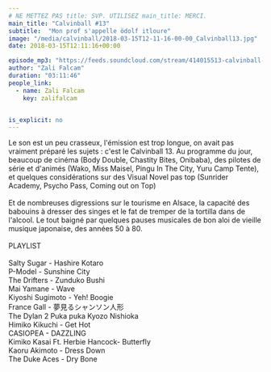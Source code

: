 ```yaml
---
# NE METTEZ PAS title: SVP. UTILISEZ main_title: MERCI.
main_title: "Calvinball #13"
subtitle:  "Mon prof s'appelle ödolf itloure"
image: "/media/calvinball/2018-03-15T12-11-16-00-00_Calvinball13.jpg"
date: 2018-03-15T12:11:16+00:00

episode_mp3: "https://feeds.soundcloud.com/stream/414015513-calvinball-radio-calvinball-13-odolfitloure.mp3"
author: "Zali Falcam"
duration: "03:11:46"
people_link: 
  - name: Zali Falcam
    key: zalifalcam


is_explicit: no
---
```


<PodcastHeader/>

<!-- ECRIRE LA DESCRIPTION DE L'EPISODE SOUS CETTE LIGNE -->
Le son est un peu crasseux, l'émission est trop longue, on avait pas vraiment préparé les sujets : c'est le Calvinball 13. Au programme du jour, beaucoup de cinéma (Body Double, Chastity Bites, Onibaba), des pilotes de série et d'animés (Wako, Miss Maisel, Pingu In The City, Yuru Camp Tente), et quelques considérations sur des Visual Novel pas top (Sunrider Academy, Psycho Pass, Coming out on Top)<br><br>Et de nombreuses digressions sur le tourisme en Alsace, la capacité des babouins à dresser des singes et le fat de tremper de la tortilla dans de l'alcool. Le tout baigné par quelques pauses musicales de bon aloi de vieille musique japonaise, des années 50 à 80.<br><br>PLAYLIST<br><br>Salty Sugar - Hashire Kotaro<br>P-Model - Sunshine City<br>The Drifters - Zunduko Bushi<br>Mai Yamane - Wave<br>Kiyoshi Sugimoto - Yeh! Boogie<br>France Gall - 夢見るシャンソン人形<br>The Dylan 2 Puka puka Kyozo Nishioka<br>Himiko Kikuchi - Get Hot<br>CASIOPEA - DAZZLING<br>Kimiko Kasai Ft. Herbie Hancock- Butterfly<br>Kaoru Akimoto - Dress Down<br>The Duke Aces - Dry Bone

